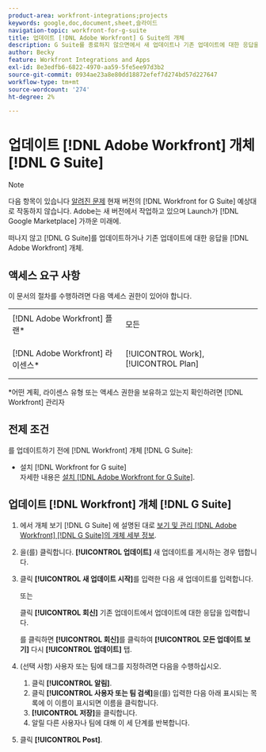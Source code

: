 ```yaml
---
product-area: workfront-integrations;projects
keywords: google,doc,document,sheet,슬라이드
navigation-topic: workfront-for-g-suite
title: 업데이트 [!DNL Adobe Workfront] G Suite의 개체
description: G Suite를 종료하지 않으면에서 새 업데이트나 기존 업데이트에 대한 응답을 게시할 수 있습니다 [!DNL Adobe Workfront] 개체.
author: Becky
feature: Workfront Integrations and Apps
exl-id: 8e3edfb6-6822-4970-aa59-5fe5ee97d3b2
source-git-commit: 0934ae23a8e80dd18872efef7d274bd57d227647
workflow-type: tm+mt
source-wordcount: '274'
ht-degree: 2%

---
```


# 업데이트 [!DNL Adobe Workfront] 개체 [!DNL G Suite]

>[!NOTE]
>
>다음 항목이 있습니다 [알려진 문제](https://experienceleague.adobe.com/docs/workfront-known-issues/issues/new-workfront-experience/wf-current/wf-integrations-error-when-opening-wf-for-gsuite.html?lang=en) 현재 버전의 [!DNL Workfront for G Suite] 예상대로 작동하지 않습니다. Adobe는 새 버전에서 작업하고 있으며 Launch가 [!DNL Google Marketplace] 가까운 미래에.

떠나지 않고 [!DNL G Suite]를 업데이트하거나 기존 업데이트에 대한 응답을 [!DNL Adobe Workfront] 개체.

## 액세스 요구 사항

이 문서의 절차를 수행하려면 다음 액세스 권한이 있어야 합니다.

<table style="table-layout:auto"> 
 <col> 
 <col> 
 <tbody> 
  <tr> 
   <td role="rowheader">[!DNL Adobe Workfront] 플랜*</td> 
   <td> <p>모든</p> </td> 
  </tr> 
  <tr> 
   <td role="rowheader">[!DNL Adobe Workfront] 라이센스*</td> 
   <td> <p>[!UICONTROL Work], [!UICONTROL Plan]</p> </td> 
  </tr>  </tbody> 
</table>

&#42;어떤 계획, 라이센스 유형 또는 액세스 권한을 보유하고 있는지 확인하려면 [!DNL Workfront] 관리자

## 전제 조건

를 업데이트하기 전에 [!DNL Workfront] 개체 [!DNL G Suite]:

* 설치 [!DNL Workfront for G suite]\
   자세한 내용은 [설치 [!DNL Adobe Workfront for G Suite]](../../workfront-integrations-and-apps/workfront-for-g-suite/install-workfront-for-gsuite.md).

## 업데이트 [!DNL Workfront] 개체 [!DNL G Suite]

1. 에서 개체 보기 [!DNL G Suite] 에 설명된 대로 [보기 및 관리 [!DNL Adobe Workfront] [!DNL G Suite]의 개체 세부 정보](../../workfront-integrations-and-apps/workfront-for-g-suite/view-manage-work-item-details-in-gsuite.md).

1. 을(를) 클릭합니다. **[!UICONTROL 업데이트]** 새 업데이트를 게시하는 경우 탭합니다.
1. 클릭 **[!UICONTROL 새 업데이트 시작]**&#x200B;를 입력한 다음 새 업데이트를 입력합니다.

   또는

   클릭 **[!UICONTROL 회신]** 기존 업데이트에서 업데이트에 대한 응답을 입력합니다.

   를 클릭하면 **[!UICONTROL 회신]**&#x200B;를 클릭하여 **[!UICONTROL 모든 업데이트 보기]** 다시 **[!UICONTROL 업데이트]** 탭.

1. (선택 사항) 사용자 또는 팀에 태그를 지정하려면 다음을 수행하십시오.

   1. 클릭 **[!UICONTROL 알림]**.
   1. 클릭 **[!UICONTROL 사용자 또는 팀 검색]**&#x200B;을(를) 입력한 다음 아래 표시되는 목록에 이 이름이 표시되면 이름을 클릭합니다.
   1. **[!UICONTROL 저장]**&#x200B;을 클릭합니다.
   1. 알릴 다른 사용자나 팀에 대해 이 세 단계를 반복합니다.

1. 클릭 **[!UICONTROL Post]**.
